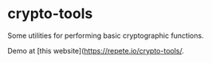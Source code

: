# crypto-tools
Some utilities for performing basic cryptographic functions.

Demo at [this website](https://repete.io/crypto-tools/.
